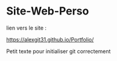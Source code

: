 # Site-Web-Perso

lien vers le site :

https://alexgit31.github.io/Portfolio/

Petit texte pour initialiser git correctement
